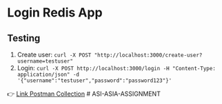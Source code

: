 # Login Redis App

## Testing

1. Create user: `curl -X POST "http://localhost:3000/create-user?username=testuser"`
2. Login: `curl -X POST http://localhost:3000/login -H "Content-Type: application/json" -d '{"username":"testuser","password":"password123"}'`

👉 [Link Postman Collection](https://web.postman.co/workspace/My-Workspace~5d9abfd2-d6c4-4b08-81b0-6ea048c5fbc9/collection/35986123-7ad20219-fc47-4f1d-8bd5-bb4633a35634?action=share&source=copy-link&creator=35986123)
#   A S I - A S I A - A S S I G N M E N T  
 
